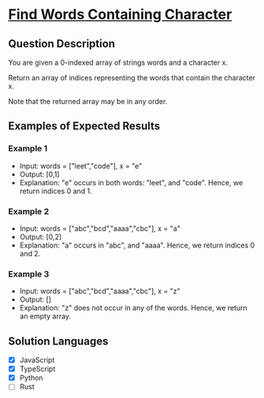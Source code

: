 # [Find Words Containing Character](https://leetcode.com/problems/find-words-containing-character/description/)

## Question Description

You are given a 0-indexed array of strings words and a character x.

Return an array of indices representing the words that contain the character x.

Note that the returned array may be in any order.

## Examples of Expected Results

### Example 1

- Input: words = ["leet","code"], x = "e"
- Output: [0,1]
- Explanation: "e" occurs in both words: "leet", and "code". Hence, we return indices 0 and 1.

### Example 2

- Input: words = ["abc","bcd","aaaa","cbc"], x = "a"
- Output: [0,2]
- Explanation: "a" occurs in "abc", and "aaaa". Hence, we return indices 0 and 2.

### Example 3

- Input: words = ["abc","bcd","aaaa","cbc"], x = "z"
- Output: []
- Explanation: "z" does not occur in any of the words. Hence, we return an empty array.

## Solution Languages

- [x] JavaScript
- [x] TypeScript
- [x] Python
- [ ] Rust
